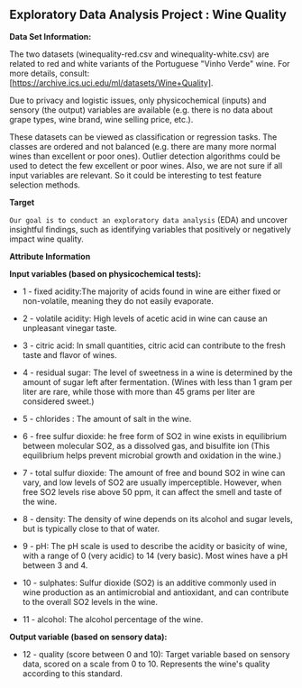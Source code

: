 ## Exploratory Data Analysis Project : Wine Quality

**Data Set Information:**

The two datasets (winequality-red.csv and winequality-white.csv) are related to red and white variants of the Portuguese "Vinho Verde" wine. For more details, consult: [https://archive.ics.uci.edu/ml/datasets/Wine+Quality].

Due to privacy and logistic issues, only physicochemical (inputs) and sensory (the output) variables are available (e.g. there is no data about grape types, wine brand, wine selling price, etc.).

These datasets can be viewed as classification or regression tasks. The classes are ordered and not balanced (e.g. there are many more normal wines than excellent or poor ones). Outlier detection algorithms could be used to detect the few excellent or poor wines. Also, we are not sure if all input variables are relevant. So it could be interesting to test feature selection methods.


**Target**

`Our goal is to conduct an exploratory data analysis` (EDA) and uncover insightful findings, such as identifying variables that positively or negatively impact wine quality.

**Attribute Information**

**Input variables (based on physicochemical tests):**

* 1 - fixed acidity:The majority of acids found in wine are either fixed or non-volatile, meaning they do not easily evaporate.
* 2 - volatile acidity: High levels of acetic acid in wine can cause an unpleasant vinegar taste.
* 3 - citric acid: In small quantities, citric acid can contribute to the fresh taste and flavor of wines.
* 4 - residual sugar: The level of sweetness in a wine is determined by the amount of sugar left after fermentation. (Wines with less than 1 gram per liter are rare, while those with more than 45 grams per liter are considered sweet.)

* 5 - chlorides : The amount of salt in the wine.
* 6 - free sulfur dioxide: he free form of SO2 in wine exists in equilibrium between molecular SO2, as a dissolved gas, and bisulfite ion (This equilibrium helps prevent microbial growth and oxidation in the wine.)

* 7 - total sulfur dioxide: The amount of free and bound SO2 in wine can vary, and low levels of SO2 are usually imperceptible. However, when free SO2 levels rise above 50 ppm, it can affect the smell and taste of the wine.

* 8 - density: The density of wine depends on its alcohol and sugar levels, but is typically close to that of water.
* 9 - pH: The pH scale is used to describe the acidity or basicity of wine, with a range of 0 (very acidic) to 14 (very basic). Most wines have a pH between 3 and 4.

* 10 - sulphates: Sulfur dioxide (SO2) is an additive commonly used in wine production as an antimicrobial and antioxidant, and can contribute to the overall SO2 levels in the wine.

* 11 - alcohol: The alcohol percentage of the wine.

**Output variable (based on sensory data):**

* 12 - quality (score between 0 and 10): Target variable based on sensory data, scored on a scale from 0 to 10. Represents the wine's quality according to this standard.

